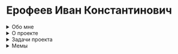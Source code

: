 # Ерофеев Иван Константинович

<details>
<summary>
Обо мне
</summary>

Меня зовут Иван Ерофеев. Мне 17. Немного сведений обо мне:

[![](https://img.shields.io/badge/-@vanish007-%23181717?style=flat-square&logo=github)](https://github.com/vanish007)

📖 Учусь в 11 классе

🐱 Люблю котов

[comment]: <> (![alt text]&#40;https://png.pngtree.com/png-clipart/20230511/ourmid/pngtree-isolated-cat-on-white-background-png-image_7094927.png&#41;)

💻 Языки программирования, которые я изучаю:
  <p>
  <img title="Python" alt="Python" src="https://raw.githubusercontent.com/Thomas-George-T/Thomas-George-T/master/assets/python.svg" width="40" height="40" style="vertical-align:down; margin:4px"/>
  <img title="С++" alt="С++" src="https://raw.githubusercontent.com/isocpp/logos/master/cpp_logo.png" alt="C++ Logo" width="40" height="40" />
  </p>

🎸 Играю на гитаре

🏀 Занимаюсь баскетболом

</details>


<details>
<summary>
О проекте
</summary>


### Бот для поиска аккордов песен для игры на гитаре

**Идея бота:** бот в телеграме, которому ты пишешь название песни, а в ответ получаешь текст песни, с подписанными аккордами. Также пользователь сможет выбрать расширение в котором хочет получить аккорды, например .png или .txt

**Польза бота:** бот облегчает и автоматизирует процесс по поиску аккордов для игры песен на гитаре

[*Ссылка на бота:*](t.me/Chords_finder_bot)  *t.me/Chords_finder_bot*.

</details>

<details>
<summary>
Задачи проекта
</summary>

* [ ] Создать бота
  * [ ] Создать меню команд в телеграме
  * [ ] Добавить форматы для сохранения результатов
    * [ ] .txt
    * [ ] .png
    * [ ] .jpeg
  * [ ] Выбрать иконку для бота
  * [ ] Исправить ошибки в работе бота
    * [ ] Дать протестировать бота 5 людям
    * [ ] Устроить стресстестирование
* [ ] Создать описание проекта на GitHub
</details>

<details>
<summary>
Мемы
</summary>

Нажми, чтобы получить бесплатные роблоксы ------> [Бесплатные роблоксы](https://www.youtube.com/watch?v=j5a0jTc9S10&t=3s)

![Человек-тыква](https://images.thevoicemag.ru/upload/img_cache/7fb/7fbbe13275bddbbc48aef8bc85789a0a_cropped_666x595.jpg)

> "Да не говорил я ни одной из этих дебильных цитат" © Джейсон Стетхем
</details>
